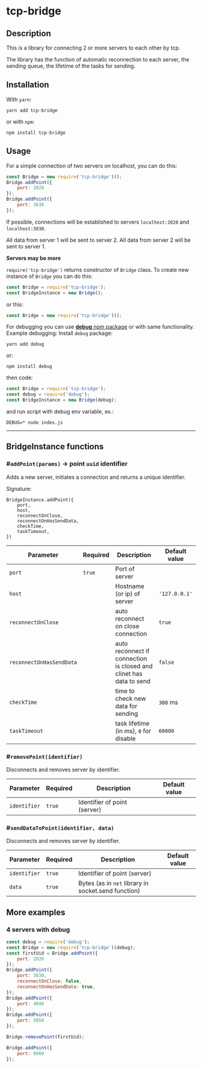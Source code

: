 # tcp-bridge

## Description

This is a library for connecting 2 or more servers to each other by tcp.

The library has the function of automatic reconnection to each server, the sending queue, the lifetime of the tasks for sending.

## Installation

With `yarn`:
```
yarn add tcp-bridge
```
or with `npm`:
```
npm install tcp-bridge
```

## Usage

For a simple connection of two servers on localhost, you can do this:
```javascript
const Bridge = new require('tcp-bridge')();
Bridge.addPoint({
    port: 2020
});
Bridge.addPoint({
    port: 3030
});
```
If possible, connections will be established to servers `localhost:2020` and `localhost:3030`.

All data from server 1 will be sent to server 2. All data from server 2 will be sent to server 1.

**Servers may be more**

`require('tcp-bridge')` returns constructor of `Bridge` class.
To create new instance of `Bridge` you can do this:
```javascript
const Bridge = require('tcp-bridge');
const BridgeInstance = new Bridge();
```

or this:
```javascript
const Bridge = new require('tcp-bridge')();
```

For debugging you can use [**debug** npm package](https://www.npmjs.com/package/debug) or with same functionality.
Example debugging:
Install `debug` package:
```
yarn add debug
```
or:
```
npm install debug
```
then code:
```javascript
const Bridge = require('tcp-bridge');
const debug = require('debug');
const BridgeInstance = new Bridge(debug);
```
and run script with debug env variable, ex.:
```
DEBUG=* node index.js
```

---

## BridgeInstance functions
###  #`addPoint(params)` -> point `uuid` identifier

Adds a new server, initiates a connection and returns a unique identifier.

Signature:
```
BridgeInstance.addPoint({
    port,
    host,
    reconnectOnClose,
    reconnectOnHasSendData,
    checkTime,
    taskTimeout,
})
```


| Parameter | Required | Description | Default value |
| - | - | - | - |
| `port` | `true` | Port of server | |
| `host` | | Hostname (or ip) of server | `'127.0.0.1'` |
| `reconnectOnClose` | | auto reconnect on close connection | `true` |
| `reconnectOnHasSendData` | | auto reconnect if connection is closed and clinet has data to send | `false` |
| `checkTime` | | time to check new data for sending | `300` ms |
| `taskTimeout` | | task lifetime (in ms), `0` for disable | `60000` |

### #`removePoint(identifier)`

Disconnects and removes server by identifier.

| Parameter | Required | Description | Default value |
| - | - | - | - |
| `identifier` | `true` | Identifier of point (server) | |

### #`sendDataToPoint(identifier, data)`

Disconnects and removes server by identifier.

| Parameter | Required | Description | Default value |
| - | - | - | - |
| `identifier` | `true` | Identifier of point (server) | |
| `data` | `true` | Bytes (as in `net` library in socket.send function) | |

## More examples

### 4 servers with debug

```javascript
const debug = require('debug');
const Bridge = new require('tcp-bridge')(debug);
const firstUid = Bridge.addPoint({
    port: 2020
});
Bridge.addPoint({
    port: 3030,
    reconnectOnClose: false,
    reconnectOnHasSendData: true,
});
Bridge.addPoint({
    port: 4040
});
Bridge.addPoint({
    port: 5050
});

Bridge.removePoint(firstUid);

Bridge.addPoint({
    port: 6060
});

```
